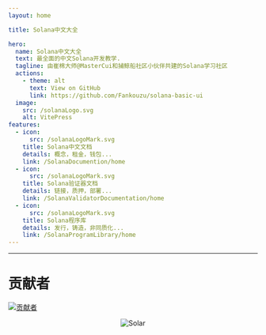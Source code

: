 ```yaml
---
layout: home

title: Solana中文大全

hero:
  name: Solana中文大全
  text: 最全面的中文Solana开发教学.
  tagline: 由崔棉大师@MasterCui和捕鲸船社区小伙伴共建的Solana学习社区
  actions:
    - theme: alt
      text: View on GitHub
      link: https://github.com/Fankouzu/solana-basic-ui
  image:
    src: /solanaLogo.svg
    alt: VitePress
features:
  - icon: 
      src: /solanaLogoMark.svg
    title: Solana中文文档
    details: 概念，租金，钱包...
    link: /SolanaDocumention/home
  - icon: 
      src: /solanaLogoMark.svg
    title: Solana验证器文档
    details: 链接，质押，部署...
    link: /SolanaValidatorDocumentation/home
  - icon: 
      src: /solanaLogoMark.svg
    title: Solana程序库
    details: 发行，铸造，非同质化...
    link: /SolanaProgramLibrary/home
---
```


---------

# 贡献者
[![贡献者](https://contrib.rocks/image?repo=fankouzu/solana-basic-ui "contributors")](https://github.com/fankouzu/solana-basic-ui/graphs/contributors&anon=1)


<center>

![Solar](/Solar_Logo_horizontal@2x.jpg)

</center>

<style>
:root {
  --vp-home-hero-name-color: transparent;
  --vp-home-hero-name-background: -webkit-linear-gradient(120deg, #bd34fe 30%, #41d1ff);

  --vp-home-hero-image-background-image: linear-gradient(-45deg, #bd34fe 50%, #47caff 50%);
  --vp-home-hero-image-filter: blur(44px);
}

@media (min-width: 640px) {
  :root {
    --vp-home-hero-image-filter: blur(56px);
  }
}

@media (min-width: 960px) {
  :root {
    --vp-home-hero-image-filter: blur(68px);
  }
}
</style>
<!-- 测试嵌入视频
<iframe width="560" height="315" src="https://www.youtube.com/embed/hrlRwnuDa4I?si=fidlFllFIbBOkanP" title="YouTube video player" frameborder="0" allow="accelerometer; autoplay; clipboard-write; encrypted-media; gyroscope; picture-in-picture; web-share" referrerpolicy="strict-origin-when-cross-origin" allowfullscreen></iframe> -->

